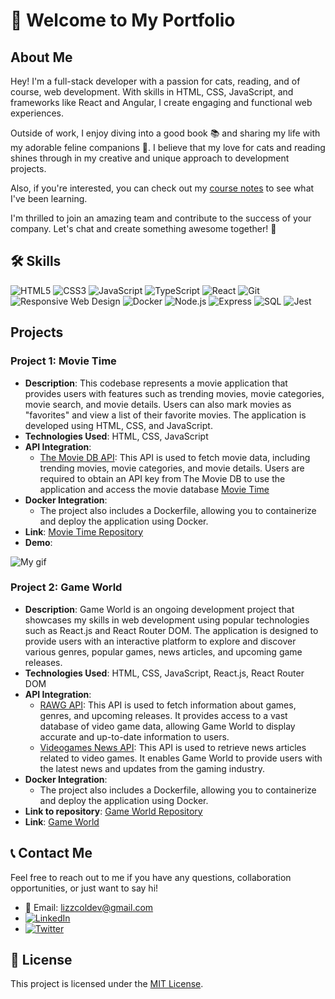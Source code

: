 # 👋 Welcome to My Portfolio

## About Me

Hey! I'm a full-stack developer with a passion for cats, reading, and of course, web development. With skills in HTML, CSS, JavaScript, and frameworks like React and Angular, I create engaging and functional web experiences.

Outside of work, I enjoy diving into a good book 📚 and sharing my life with my adorable feline companions 🐾. I believe that my love for cats and reading shines through in my creative and unique approach to development projects.

Also, if you're interested, you can check out my [course notes](https://www.notion.so/cf691948eb5240d599c8ec821d6ab627?v=d89f8b9a2bc9421fa0e38827bc68917c&pvs=4) to see what I've been learning.

I'm thrilled to join an amazing team and contribute to the success of your company. Let's chat and create something awesome together! 🚀

## 🛠️ Skills

![HTML5](https://img.shields.io/badge/HTML5-E34F26?style=for-the-badge&logo=html5&logoColor=white)
![CSS3](https://img.shields.io/badge/CSS3-1572B6?style=for-the-badge&logo=css3&logoColor=white)
![JavaScript](https://img.shields.io/badge/JavaScript-F7DF1E?style=for-the-badge&logo=javascript&logoColor=black)
![TypeScript](https://img.shields.io/badge/TypeScript-3178C6?style=for-the-badge&logo=typescript&logoColor=white)
![React](https://img.shields.io/badge/React-61DAFB?style=for-the-badge&logo=react&logoColor=black)
![Git](https://img.shields.io/badge/Git-F05032?style=for-the-badge&logo=git&logoColor=white)
![Responsive Web Design](https://img.shields.io/badge/Responsive_Web_Design-3DDC84?style=for-the-badge&logo=css3&logoColor=white)
![Docker](https://img.shields.io/badge/Docker-2496ED?style=for-the-badge&logo=docker&logoColor=white)
![Node.js](https://img.shields.io/badge/Node.js-339933?style=for-the-badge&logo=node.js&logoColor=white)
![Express](https://img.shields.io/badge/Framework-Express-000000?style=for-the-badge&logo=express&logoColor=white)
![SQL](https://img.shields.io/badge/SQL-4479A1?style=for-the-badge&logo=postgresql&logoColor=white)
![Jest](https://img.shields.io/badge/Tested_with-Jest-C21325?style=for-the-badge&logo=jest&logoColor=white)


## Projects

### Project 1: Movie Time 

- **Description**: This codebase represents a movie application that provides users with features such as trending movies, movie categories, movie search, and movie details. Users can also mark movies as "favorites" and view a list of their favorite movies. The application is developed using HTML, CSS, and JavaScript.
- **Technologies Used**: HTML, CSS, JavaScript
- **API Integration**: 
  - [The Movie DB API](https://www.themoviedb.org/documentation/api): This API is used to fetch movie data, including trending movies, movie categories, and movie details. Users are required to obtain an API key from The Movie DB to use the application and access the movie database [Movie Time](https://lizzcoldev.github.io/movie-time)
- **Docker Integration**:
  - The project also includes a Dockerfile, allowing you to containerize and deploy the application using Docker.
- **Link**: [Movie Time Repository](https://github.com/LizzColDev/movie-time/tree/github-pages)
- **Demo**: 

![My gif](https://github.com/LizzColDev/curso-api-rest/blob/github-pages/gif/MovieTime.gif)

### Project 2: Game World

- **Description**: Game World is an ongoing development project that showcases my skills in web development using popular technologies such as React.js and React Router DOM. The application is designed to provide users with an interactive platform to explore and discover various genres, popular games, news articles, and upcoming game releases.
- **Technologies Used**: HTML, CSS, JavaScript, React.js, React Router DOM
- **API Integration**:
  - [RAWG API](https://api.rawg.io/api/): This API is used to fetch information about games, genres, and upcoming releases. It provides access to a vast database of video game data, allowing Game World to display accurate and up-to-date information to users.
  - [Videogames News API](https://videogames-news2.p.rapidapi.com/videogames_news/): This API is used to retrieve news articles related to video games. It enables Game World to provide users with the latest news and updates from the gaming industry.
- **Docker Integration**:
  - The project also includes a Dockerfile, allowing you to containerize and deploy the application using Docker.
- **Link to repository**: [Game World Repository](https://github.com/LizzColDev/game-world)
- **Link**: [Game World](https://lizzcoldev.github.io/game-world/)

## 📞 Contact Me

Feel free to reach out to me if you have any questions, collaboration opportunities, or just want to say hi!

- 📧 Email: lizzcoldev@gmail.com
- [![LinkedIn](https://img.shields.io/badge/LinkedIn-0077B5?style=for-the-badge&logo=linkedin&logoColor=white)](https://github.com/LizzColDev)
- [![Twitter](https://img.shields.io/badge/Twitter-1DA1F2?style=for-the-badge&logo=twitter&logoColor=white)](https://twitter.com/Lizzie_2824)

## 📄 License

This project is licensed under the [MIT License](LICENSE).
